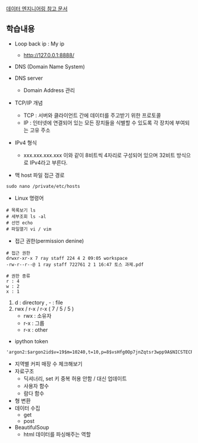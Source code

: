[데이터 엔지니어링 참고 문서](https://drive.google.com/drive/folders/1uAorYsxa2LYQB2O_nJLIHJAyceXrpJH7)
## 학습내용

- Loop back ip : My ip
	- http://127.0.0.1:8888/
- DNS (Domain Name System)
- DNS server 
	- Domain Address 관리
- TCP/IP 개념
	- TCP : 서버와 클라이언트 간에 데이터를 주고받기 위한 프로토콜
	- IP : 인터넷에 연결되어 있는 모든 장치들을 식별할 수 있도록 각 장치에 부여되는 고유 주소
		
- IPv4 형식
	- xxx.xxx.xxx.xxx 이와 같이 8비트씩 4자리로 구성되어 있으며 32비트 방식으로 IPv4라고 부른다.
- 맥 host 파일 접근 경로
```
sudo nano /private/etc/hosts
```

- Linux 명령어
```
# 목록보기 ls
# 세부조회 ls -al
# 선언 echo
# 파일열기 vi / vim
```

- 접근 권한(permission denine)
```
# 접근 권한
drwxr-xr-x 7 ray staff 224 4 2 09:05 workspace
-rw-r--r--@ 1 ray staff 722761 2 1 16:47 토스 과제.pdf

# 권한 종류
r : 4
w : 2
x : 1
```
1) d : directory , - : file
2) rwx / r-x / r-x ( 7 / 5 / 5 )
   - rwx : 소유자
   - r-x : 그룹
   - r-x : other


- ipython token
```
'argon2:$argon2id$v=19$m=10240,t=10,p=8$vsHfg0Op7jnZqtsr3wpp9A$NICSTECRtja8D4pGwon6UdNhP/WW73oZARBFDEQx+yQ'
```

- 지역별 커피 매장 수 체크해보기
- 자료구조
	- 딕셔너리, set 키 중복 허용 안함 / 대신 업데이트
	- 사용자 함수
	- 람다 함수
- 형 변환
- 데이터 수집
	- get
	- post
- BeautifulSoup 
	- html 데이터를 파싱해주는 역할